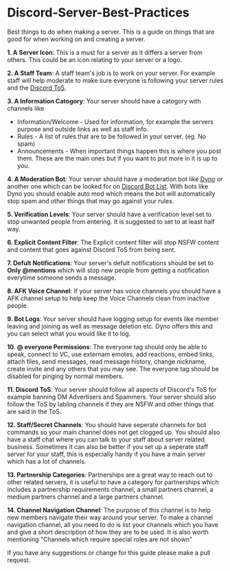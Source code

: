 # Discord-Server-Best-Practices
Best things to do when making a server. This is a guide on things that are good for when working on and creating a server.

**1. A Server Icon**: This is a must for a server as it differs a server from others. This could be an icon relating to your server or a logo.

**2. A Staff Team**: A staff team's job is to work on your server. For example staff will help moderate to make sure everyone is following your server rules and the [Discord ToS](https://discordapp.com/terms).

**3. A Information Catogory**: Your server should have a catogory with channels like
- Information/Welcome - Used for information, for example the servers purpose and outside links as well as staff info.
- Rules - A list of rules that are to be followed in your server. (eg. No spam)
- Announcements - When important things happen this is where you post them.
These are the main ones but if you want to put more in it is up to you.


**4. A Moderation Bot**: Your server should have a moderation bot like [Dyno](http://dynobot.net) or another one which can be looked for on [Discord Bot List](https://discordbots.org/tag/moderation). With bots like Dyno you should enable auto mod which means the bot will automatically stop spam and other things that may go against your rules.


**5. Verification Levels**: Your server should have a verification level set to stop unwanted people from entering. It is suggested to set to at least half way.


**6. Explicit Content Filter**: The Explicit content filter will stop NSFW content and content that goes against Discord ToS from being sent. 


**7. Defult Notifications**: Your server's defult notifications should be set to **Only @mentions** which will stop new people from getting a notification everytime someone sends a message.


**8. AFK Voice Channel**: If your server has voice channels you should have a AFK channel setup to help keep the Voice Channels clean from inactive people.


**9. Bot Logs**: Your server should have logging setup for events like member leaving and joining as well as message deletion etc. Dyno offers this and you can select what you would like it to log.

**10. @ everyone Permissions**: The everyone tag should only be able to speak, connect to VC, use externam emotes, add reactions, embed links, attach files, send messages, read message history, change nickname, create invite and any others that you may see. The everyone tag should be disabled for pinging by normal members.


**11. Discord ToS**: Your server should follow all aspects of Discord's ToS for example banning DM Advertisers and Spammers. Your server should also follow the ToS by labling channels if they are NSFW and other things that are said in the ToS. 


**12. Staff/Secret Channels**: You should have seperate channels for bot commands so your main channel does not get clogged up. You should also have a staff chat where you can talk to your staff about server related business. Sometimes it can also be better if you set up a seperate staff server for your staff, this is especially handy if you have a main server which has a lot of channels.

**13. Partnership Categories**: Partnerships are a great way to reach out to other related servers, it is useful to have a category for partnerships which includes a partnership requirements channel, a small partners channel, a medium partners channel and a large partners channel. 

**14. Channel Navigation Channel**: The purpose of this channel is to help new members navigate their way around your server. To make a channel navigation channel, all you need to do is list your channels which you have and give a short description of how they are to be used. It is also worth mentioning "Channels which require special roles are not shown" 

If you have any suggestions or change for this guide please make a pull request. 
